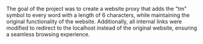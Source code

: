 The goal of the project was to create a website proxy that adds the "tm" symbol to every word with a length of 6 characters, while maintaining the original functionality of the website. Additionally, all internal links were modified to redirect to the localhost instead of the original website, ensuring a seamless browsing experience.
